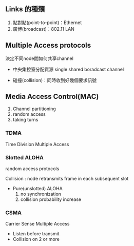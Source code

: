 ## Links 的種類
1. 點對點(point-to-point)：Ethernet
2. 廣博(broadcast)：802.11 LAN


## Multiple Access protocols
決定不同node間如何共享channel

* 中央集控室分配資源
	single shared boradcast channel

* 碰撞(collision)：同時收到好幾個要求訊號


## Media Access Control(MAC)
1. Channel partitioning
2. random access
3. taking turns

### TDMA
Time Division Multiple Access

### Slotted ALOHA
random access protocols

Collision : node retransmits frame in each subsequent slot

* Pure(unslotted) ALOHA
	1. no synchronization
	2. collision probability increase


### CSMA
Carrier Sense Multiple Access

* Listen before transmit
* Collision on 2 or more
